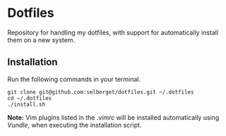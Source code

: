 # Dotfiles

Repository for handling my dotfiles, with support for automatically install them on a new system.

## Installation

Run the following commands in your terminal.
```
git clone git@github.com:selberget/dotfiles.git ~/.dotfiles
cd ~/.dotfiles
./install.sh
```
**Note:** Vim plugins listed in the *.vimrc* will be installed automatically using *Vundle*, when executing the installation script.

